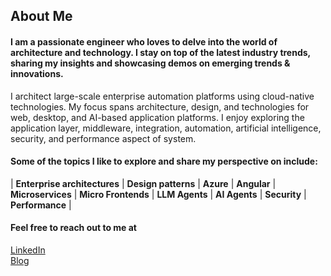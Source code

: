 <!--
**pravinchandankhede/pravinchandankhede** is a ✨ _special_ ✨ repository because its `README.md` (this file) appears on your GitHub profile.

Here are some ideas to get you started:

- 🔭 I’m currently working on ...
- 🌱 I’m currently learning ...
- 👯 I’m looking to collaborate on ...
- 🤔 I’m looking for help with ...
- 💬 Ask me about ...
- 📫 How to reach me: ...
- 😄 Pronouns: ...
- ⚡ Fun fact: ...
-->

## About Me

#### I am a passionate engineer who loves to delve into the world of architecture and technology. I stay on top of the latest industry trends, sharing my insights and showcasing demos on emerging trends & innovations.

I architect large-scale enterprise automation platforms using cloud-native technologies. My focus spans architecture, design, and technologies for web, desktop, and AI-based application platforms. I enjoy exploring the application layer, middleware, integration, automation, artificial intelligence, security, and performance aspect of system.

#### Some of the topics I like to explore and share my perspective on include:


| **Enterprise architectures** | **Design patterns** | **Azure** | **Angular** | **Microservices** | **Micro Frontends** | **LLM Agents** | **AI Agents** | **Security** | **Performance** | 

#### Feel free to reach out to me at

 [LinkedIn](https://www.linkedin.com/in/pravinchandankhede/)  
 [Blog](https://pravinchandankhede.github.io/)